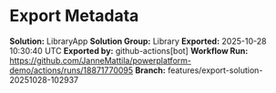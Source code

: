 # Export Metadata

**Solution:** LibraryApp
**Solution Group:** Library
**Exported:** 2025-10-28 10:30:40 UTC
**Exported by:** github-actions[bot]
**Workflow Run:** https://github.com/JanneMattila/powerplatform-demo/actions/runs/18871770095
**Branch:** features/export-solution-20251028-102937
